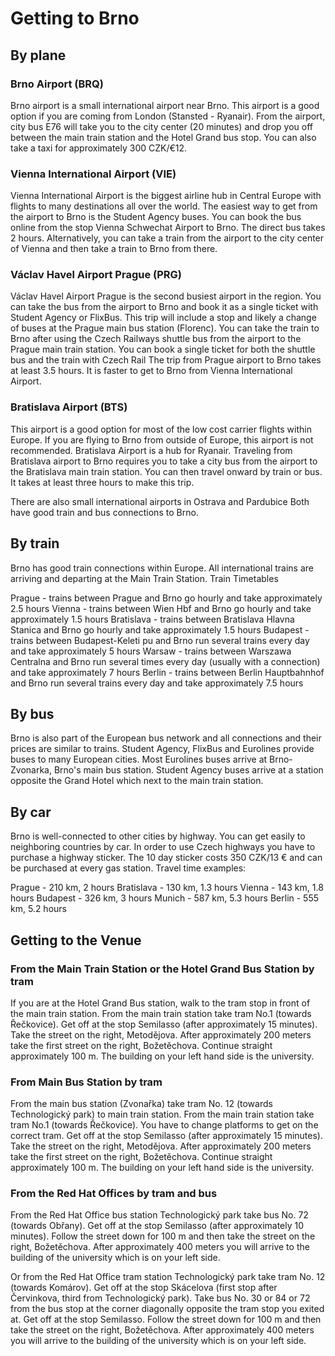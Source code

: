 # Getting to Brno

## By plane

### Brno Airport (BRQ)

Brno airport is a small international airport near Brno. This airport is a good option if you are coming from London (Stansted - Ryanair).
From the airport, city bus E76 will take you to the city center (20 minutes) and drop you off between the main train station and the Hotel Grand bus stop. You can also take a taxi for approximately 300 CZK/€12.

### Vienna International Airport (VIE)

Vienna International Airport is the biggest airline hub in Central Europe with flights to many destinations all over the world.
The easiest way to get from the airport to Brno is the Student Agency buses. You can book the bus online from the stop Vienna Schwechat Airport to Brno. The direct bus takes 2 hours.
Alternatively, you can take a train from the airport to the city center of Vienna and then take a train to Brno from there.

### Václav Havel Airport Prague (PRG)

Václav Havel Airport Prague is the second busiest airport in the region.
You can take the bus from the airport to Brno and book it as a single ticket with Student Agency or FlixBus. This trip will include a stop and likely a change of buses at the Prague main bus station (Florenc).
You can take the train to Brno after using the Czech Railways shuttle bus from the airport to the Prague main train station. You can book a single ticket for both the shuttle bus and the train with Czech Rail
The trip from Prague airport to Brno takes at least 3.5 hours. It is faster to get to Brno from Vienna International Airport.

### Bratislava Airport (BTS)

This airport is a good option for most of the low cost carrier flights within Europe. If you are flying to Brno from outside of Europe, this airport is not recommended. Bratislava Airport is a hub for Ryanair.
Traveling from Bratislava airport to Brno requires you to take a city bus from the airport to the Bratislava main train station. You can then travel onward by train or bus. It takes at least three hours to make this trip.

There are also small international airports in Ostrava and Pardubice Both have good train and bus connections to Brno.

## By train

Brno has good train connections within Europe. All international trains are arriving and departing at the Main Train Station.
Train Timetables

Prague - trains between Prague and Brno go hourly and take approximately 2.5 hours
Vienna - trains between Wien Hbf and Brno go hourly and take approximately 1.5 hours
Bratislava - trains between Bratislava Hlavna Stanica and Brno go hourly and take approximately 1.5 hours
Budapest - trains between Budapest-Keleti pu and Brno run several trains every day and take approximately 5 hours
Warsaw - trains between Warszawa Centralna and Brno run several times every day (usually with a connection) and take approximately 7 hours
Berlin - trains between Berlin Hauptbahnhof and Brno run several trains every day and take approximately 7.5 hours

## By bus

Brno is also part of the European bus network and all connections and their prices are similar to trains. Student Agency, FlixBus and Eurolines provide buses to many European cities. Most Eurolines buses arrive at Brno-Zvonarka, Brno's main bus station. Student Agency buses arrive at a station opposite the Grand Hotel which next to the main train station.

## By car

Brno is well-connected to other cities by highway. You can get easily to neighboring countries by car. In order to use Czech highways you have to purchase a highway sticker. The 10 day sticker costs 350 CZK/13 € and can be purchased at every gas station. Travel time examples:

Prague - 210 km, 2 hours
Bratislava - 130 km, 1.3 hours
Vienna - 143 km, 1.8 hours
Budapest - 326 km, 3 hours
Munich - 587 km, 5.3 hours
Berlin - 555 km, 5.2 hours

## Getting to the Venue

### From the Main Train Station or the Hotel Grand Bus Station by tram

If you are at the Hotel Grand Bus station, walk to the tram stop in front of the main train station. From the main train station take tram No.1 (towards Řečkovice). Get off at the stop Semilasso (after approximately 15 minutes). Take the street on the right, Metodějova. After approximately 200 meters take the first street on the right, Božetěchova. Continue straight approximately 100 m. The building on your left hand side is the university.

### From Main Bus Station by tram

From the main bus station (Zvonařka) take tram No. 12 (towards Technologický park) to main train station. From the main train station take tram No.1 (towards Řečkovice). You have to change platforms to get on the correct tram. Get off at the stop Semilasso (after approximately 15 minutes). Take the street on the right, Metodějova. After approximately 200 meters take the first street on the right, Božetěchova. Continue straight approximately 100 m. The building on your left hand side is the university.

### From the Red Hat Offices by tram and bus

From the Red Hat Office bus station Technologický park take bus No. 72 (towards Obřany). Get off at the stop Semilasso (after approximately 10 minutes). Follow the street down for 100 m and then take the street on the right, Božetěchova. After approximately 400 meters you will arrive to the building of the university which is on your left side.

Or from the Red Hat Office tram station Technologický park take tram No. 12 (towards Komárov). Get off at the stop Skácelova (first stop after Červinkova, third from Technologický park). Take bus No. 30 or 84 or 72 from the bus stop at the corner diagonally opposite the tram stop you exited at. Get off at the stop Semilasso. Follow the street down for 100 m and then take the street on the right, Božetěchova. After approximately 400 meters you will arrive to the building of the university which is on your left side.
